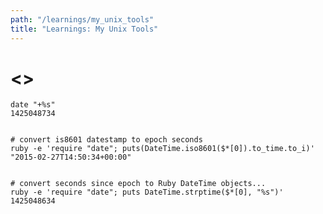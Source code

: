 ```yaml
---
path: "/learnings/my_unix_tools"
title: "Learnings: My Unix Tools"
---
```


# <<UnixEpochTimeUtilities>>

    date "+%s"
    1425048734


    # convert is8601 datestamp to epoch seconds
    ruby -e 'require "date"; puts(DateTime.iso8601($*[0]).to_time.to_i)' "2015-02-27T14:50:34+00:00"


    # convert seconds since epoch to Ruby DateTime objects...
    ruby -e 'require "date"; puts DateTime.strptime($*[0], "%s")' 1425048634

